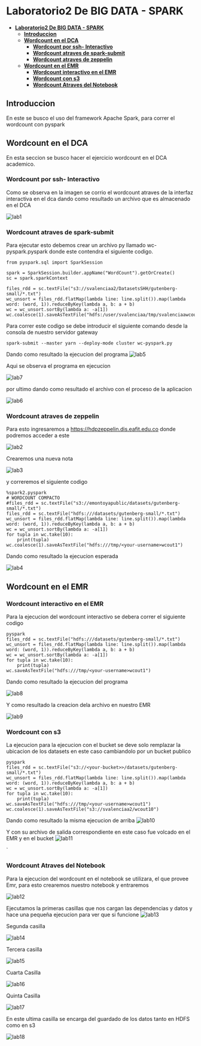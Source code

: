 # **Laboratorio2 De BIG DATA - SPARK**

- [**Laboratorio2 De BIG DATA - SPARK**](#laboratorio2-de-big-data---spark)
  - [**Introduccion**](#introduccion)
  - [**Wordcount en el DCA**](#wordcount-en-el-dca)
    - [**Wordcount por ssh- Interactivo**](#wordcount-por-ssh--interactivo)
    - [**Wordcount atraves de  spark-submit**](#wordcount-atraves-de--spark-submit)
    - [**Wordcount atraves de zeppelin**](#wordcount-atraves-de-zeppelin)
  - [**Wordcount en el EMR**](#wordcount-en-el-emr)
    - [**Wordcount interactivo en el EMR**](#wordcount-interactivo-en-el-emr)
    - [**Wordcount con s3**](#wordcount-con-s3)
    - [**Wordcount Atraves del Notebook**](#wordcount-atraves-del-notebook)


## **Introduccion**

En este se busco el uso del framework Apache Spark, para correr el wordcount con pyspark

## **Wordcount en el DCA**

En esta seccion se busco hacer el ejercicio wordcount en el DCA academico.

### **Wordcount por ssh- Interactivo**

Como se observa en la imagen se corrio el wordcount atraves de la interfaz interactiva en el dca dando como resultado un archivo que es almacenado en el DCA

![lab1](img/lab1.PNG)


### **Wordcount atraves de  spark-submit**

Para ejecutar esto debemos crear un archivo py llamado wc-pyspark.pyspark donde este contendra el siguiente codigo.

```
from pyspark.sql import SparkSession

spark = SparkSession.builder.appName("WordCount").getOrCreate()
sc = spark.sparkContext

files_rdd = sc.textFile("s3://svalenciaa2/DatasetsSHH/gutenberg-small/*.txt")
wc_unsort = files_rdd.flatMap(lambda line: line.split()).map(lambda word: (word, 1)).reduceByKey(lambda a, b: a + b)
wc = wc_unsort.sortBy(lambda a: -a[1])
wc.coalesce(1).saveAsTextFile("hdfs:/user/svalenciaa/tmp/svalenciaawcout2")
```
Para correr este codigo se debe introducir el siguiente comando desde la consola de nuestro servidor gateway
```
spark-submit --master yarn --deploy-mode cluster wc-pyspark.py
```
Dando como resultado la ejecucion del programa
![lab5](img/lab5.PNG)

Aqui se observa el programa en ejecucion

![lab7](img/lab7.PNG)

por ultimo dando como resultado el archivo con el proceso de la aplicacion

![lab6](img/lab6.PNG)

### **Wordcount atraves de zeppelin**

Para esto ingresaremos a  https://hdpzeppelin.dis.eafit.edu.co donde podremos acceder a este

![lab2](img/lab2.PNG)

Crearemos una nueva nota

![lab3](img/lab3.PNG)

y correremos el siguiente codigo 


```
%spark2.pyspark
# WORDCOUNT COMPACTO
#files_rdd = sc.textFile("s3://emontoyapublic/datasets/gutenberg-small/*.txt")
files_rdd = sc.textFile("hdfs:///datasets/gutenberg-small/*.txt")
wc_unsort = files_rdd.flatMap(lambda line: line.split()).map(lambda word: (word, 1)).reduceByKey(lambda a, b: a + b)
wc = wc_unsort.sortBy(lambda a: -a[1])
for tupla in wc.take(10):
    print(tupla)
wc.coalesce(1).saveAsTextFile("hdfs:///tmp/<your-username>wcout1")
```
Dando como resultado la ejecucion esperada

![lab4](img/lab4.PNG)


## **Wordcount en el EMR**

### **Wordcount interactivo en el EMR**

Para la ejecucion del wordcount interactivo se debera correr el siguiente codigo

```
pyspark
files_rdd = sc.textFile("hdfs:///datasets/gutenberg-small/*.txt")
wc_unsort = files_rdd.flatMap(lambda line: line.split()).map(lambda word: (word, 1)).reduceByKey(lambda a, b: a + b)
wc = wc_unsort.sortBy(lambda a: -a[1])
for tupla in wc.take(10):
    print(tupla)
wc.saveAsTextFile("hdfs:///tmp/<your-username>wcout1")
```

Dando como resultado la ejecucion del programa

![lab8](img/lab8.PNG)

Y como resultado la creacion dela archivo en nuestro EMR

![lab9](img/lab9.PNG)


### **Wordcount con s3**

La ejecucion para la ejecucion con el bucket se deve solo remplazar la ubicacion de los datasets en este caso cambiandolo por un bucket publico

```
pyspark
files_rdd = sc.textFile("s3://<your-bucket>>/datasets/gutenberg-small/*.txt")
wc_unsort = files_rdd.flatMap(lambda line: line.split()).map(lambda word: (word, 1)).reduceByKey(lambda a, b: a + b)
wc = wc_unsort.sortBy(lambda a: -a[1])
for tupla in wc.take(10):
    print(tupla)
wc.saveAsTextFile("hdfs:///tmp/<your-username>wcout1")
wc.coalesce(1).saveAsTextFile("s3://svalenciaa2/wcout10")

```
Dando como resultado la misma ejecucion de arriba
![lab10](img/lab10.PNG)

Y con su archivo de salida correspondiente en este caso fue volcado en el EMR y en el bucket
![lab11](img/lab11.PNG)

`

### **Wordcount Atraves del Notebook**

Para la ejecucion del wordcount en el notebook se utilizara, el que provee Emr, para esto crearemos nuestro notebook y entraremos 

![lab12](img/lab12.PNG)

Ejecutamos la primeras casillas que nos cargan las dependencias y datos y hace una pequeña ejecucion para ver que si funcione
![lab13](img/lab13.PNG)

Segunda casilla

![lab14](img/lab14.PNG)

Tercera casilla

![lab15](img/lab15.PNG)

Cuarta Casilla

![lab16](img/lab16.PNG)

Quinta Casilla

![lab17](img/lab17.PNG)

En este ultima casilla se encarga del guardado de los datos tanto en HDFS como en s3

![lab18](img/lab18.PNG)